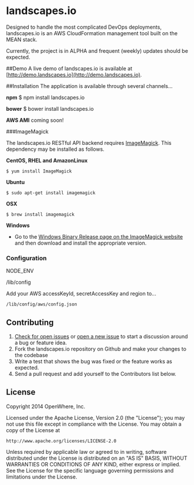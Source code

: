 landscapes.io
===============
Designed to handle the most complicated DevOps deployments, landscapes.io is an AWS CloudFormation management tool built on the MEAN stack.

Currently, the project is in ALPHA and frequent (weekly) updates should be expected.

##Demo
A live demo of landscapes.io is available at [http://demo.landscapes.io](http://demo.landscapes.io).


##Installation
The application is available through several channels...

**npm**
    $ npm install landscapes.io

**bower**
    $ bower install landscapes.io

**AWS AMI**
    coming soon!


###ImageMagick

The landscapes.io RESTful API backend requires [ImageMagick](http://www.imagemagick.org). This dependency may be installed as follows.

**CentOS, RHEL and AmazonLinux**

	$ yum install ImageMagick


**Ubuntu**

	$ sudo apt-get install imagemagick


**OSX**

	$ brew install imagemagick


**Windows**

* Go to the [Windows Binary Release page on the ImageMagick website](http://www.imagemagick.org/script/binary-releases.php#windows) and then download and install the appropriate version.




### Configuration

NODE_ENV

/lib/config

Add your AWS accessKeyId, secretAccessKey and region to... 

    /lib/config/aws/config.json

## Contributing
1. [Check for open issues](https://github.com/OpenWhere/landscapes.io/issues) or [open a new issue](https://github.com/OpenWhere/landscapes.io/issues/new) to start a discussion around a bug or feature idea.
2. Fork the landscapes.io repository on Github and make your changes to the codebase
3. Write a test that shows the bug was fixed or the feature works as expected.
4. Send a pull request and add yourself to the Contributors list below.


## License

Copyright 2014 OpenWhere, Inc.

Licensed under the Apache License, Version 2.0 (the "License");
you may not use this file except in compliance with the License.
You may obtain a copy of the License at

    http://www.apache.org/licenses/LICENSE-2.0

Unless required by applicable law or agreed to in writing, software
distributed under the License is distributed on an "AS IS" BASIS,
WITHOUT WARRANTIES OR CONDITIONS OF ANY KIND, either express or implied.
See the License for the specific language governing permissions and
limitations under the License.